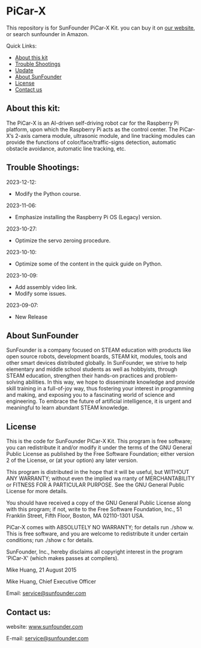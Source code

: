 # PiCar-X
This repository is for SunFounder PiCar-X Kit. you can buy it on [our website](https://www.sunfounder.com/), or search sunfounder in Amazon.

Quick Links:

 * [About this kit](#about_this_kit)
 * [Trouble Shootings](#trouble)
 * [Update](#update)
 * [About SunFounder](#about_sunfounder)
 * [License](#license)
 * [Contact us](#contact_us)

<a id="about_this_kit"></a>
## About this kit:
The PiCar-X is an AI-driven self-driving robot car for the Raspberry Pi platform, upon which the Raspberry Pi acts as the control center. 
The PiCar-X’s 2-axis camera module, ultrasonic module, and line tracking modules can provide the functions of color/face/traffic-signs detection, 
automatic obstacle avoidance, automatic line tracking, etc.

<a id="trouble"></a>
## Trouble Shootings:


<a id="update"></a>
2023-12-12:
- Modify the Python course.

2023-11-06:
- Emphasize installing the Raspberry Pi OS (Legacy) version.

2023-10-27:

- Optimize the servo zeroing procedure.

2023-10-10:
 - Optimize some of the content in the quick guide on Python.

2023-10-09:
 - Add assembly video link.
 - Modify some issues.

2023-09-07:
 - New Release

<a id="about_sunfounder"></a>
## About SunFounder
SunFounder is a company focused on STEAM education with products like open source robots, development boards, STEAM kit, modules, tools and other smart devices distributed globally. In SunFounder, we strive to help elementary and middle school students as well as hobbyists, through STEAM education, strengthen their hands-on practices and problem-solving abilities. In this way, we hope to disseminate knowledge and provide skill training in a full-of-joy way, thus fostering your interest in programming and making, and exposing you to a fascinating world of science and engineering. To embrace the future of artificial intelligence, it is urgent and meaningful to learn abundant STEAM knowledge.

<a id="license"></a>
## License
This is the code for SunFounder PiCar-X Kit.
This program is free software; you can redistribute it and/or modify it under the terms of the GNU General Public License as published by the Free Software Foundation; either version 2 of the License, or (at your option) any later version.

This program is distributed in the hope that it will be useful, but WITHOUT ANY WARRANTY; without even the implied wa rranty of MERCHANTABILITY or FITNESS FOR A PARTICULAR PURPOSE. See the GNU General Public License for more details.

You should have received a copy of the GNU General Public License along with this program; if not, write to the Free Software Foundation, Inc., 51 Franklin Street, Fifth Floor, Boston, MA 02110-1301 USA.

PiCar-X comes with ABSOLUTELY NO WARRANTY; for details run ./show w. This is free software, and you are welcome to redistribute it under certain conditions; run ./show c for details.

SunFounder, Inc., hereby disclaims all copyright interest in the program 'PiCar-X' (which makes passes at compilers).

Mike Huang, 21 August 2015

Mike Huang, Chief Executive Officer

Email: service@sunfounder.com

<a id="contact_us"></a>
## Contact us:
website:
    www.sunfounder.com

E-mail:
    service@sunfounder.com
